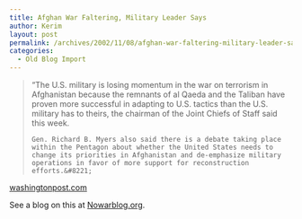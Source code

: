 ```yaml
---
title: Afghan War Faltering, Military Leader Says
author: Kerim
layout: post
permalink: /archives/2002/11/08/afghan-war-faltering-military-leader-says/
categories:
  - Old Blog Import
---
```


>   &#8220;The U.S. military is losing momentum in the war on terrorism in Afghanistan because the remnants of al Qaeda and the Taliban have proven more successful in adapting to U.S. tactics than the U.S. military has to theirs, the chairman of the Joint Chiefs of Staff said this week. 
>   
>   
>     Gen. Richard B. Myers also said there is a debate taking place within the Pentagon about whether the United States needs to change its priorities in Afghanistan and de-emphasize military operations in favor of more support for reconstruction efforts.&#8221;
>   


<a href="http://www.washingtonpost.com/ac2/wp-dyn/A25588-2002Nov7?language=printer" onclick="_gaq.push(['_trackEvent', 'outbound-article', 'http://www.washingtonpost.com/ac2/wp-dyn/A25588-2002Nov7?language=printer', 'washingtonpost.com']);" >washingtonpost.com</a>

See a blog on this at <a href="http://www.nowarblog.org/archives/000148.html#000148" onclick="_gaq.push(['_trackEvent', 'outbound-article', 'http://www.nowarblog.org/archives/000148.html#000148', 'Nowarblog.org']);" >Nowarblog.org</a>.

